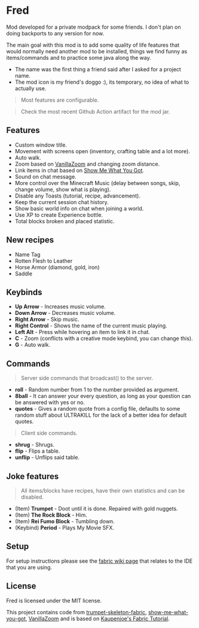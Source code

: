# Fred

Mod developed for a private modpack for some friends. I don't plan on doing backports to any version for now.

The main goal with this mod is to add some quality of life features that would normally need another mod to be installed, things we find funny as items/commands and to practice some java along the way.

-   The name was the first thing a friend said after I asked for a project name.
-   The mod icon is my friend's doggo :), its temporary, no idea of what to actually use.

> Most features are configurable.

> Check the most recent Github Action artifact for the mod jar.

## Features

-   Custom window title.
-   Movement with screens open (inventory, crafting table and a lot more).
-   Auto walk.
-   Zoom based on [VanillaZoom](<https://github.com/ricksouth/serilum-mc-mods/tree/master/sources-fabric/Vanilla%20Zoom%20(Fabric)>) and changing zoom distance.
-   Link items in chat based on [Show Me What You Got](https://github.com/apace100/show-me-what-you-got).
-   Sound on chat message.
-   More control over the Minecraft Music (delay between songs, skip, change volume, show what is playing).
-   Disable any Toasts (tutorial, recipe, advancement).
-   Keep the current session chat history.
-   Show basic world info on chat when joining a world.
-   Use XP to create Experience bottle.
-   Total blocks broken and placed statistic.

## New recipes

-   Name Tag
-   Rotten Flesh to Leather
-   Horse Armor (diamond, gold, iron)
-   Saddle

## Keybinds

-   **Up Arrow** - Increases music volume.
-   **Down Arrow** - Decreases music volume.
-   **Right Arrow** - Skip music.
-   **Right Control** - Shows the name of the current music playing.
-   **Left Alt** - Press while hovering an item to link it in chat.
-   **C** - Zoom (conflicts with a creative mode keybind, you can change this).
-   **G** - Auto walk.

## Commands

> Server side commands that broadcast() to the server.

-   **roll** - Random number from 1 to the number provided as argument.
-   **8ball** - It can answer your every question, as long as your question can be answered with yes or no.
-   **quotes** - Gives a random quote from a config file, defaults to some random stuff about ULTRAKILL for the lack of a better idea for default quotes.

> Client side commands.

-   **shrug** - Shrugs.
-   **flip** - Flips a table.
-   **unflip** - Unflips said table.

## Joke features

> All items/blocks have recipes, have their own statistics and can be disabled.

-   (Item) **Trumpet** - Doot until it is done. Repaired with gold nuggets.
-   (Item) **The Rock Block** - Him.
-   (Item) **Rei Fumo Block** - Tumbling down.
-   (Keybind) **Period** - Plays My Movie SFX.

## Setup

For setup instructions please see the [fabric wiki page](https://fabricmc.net/wiki/tutorial:setup) that relates to the IDE that you are using.

## License

Fred is licensed under the MIT license.

This project contains code from [trumpet-skeleton-fabric](https://github.com/JamiesWhiteShirt/trumpet-skeleton-fabric/), [show-me-what-you-got](https://github.com/apace100/show-me-what-you-got), [VanillaZoom](<https://github.com/ricksouth/serilum-mc-mods/tree/master/sources-fabric/Vanilla%20Zoom%20(Fabric)>) and is based on [Kaupenjoe's Fabric Tutorial](https://www.youtube.com/playlist?list=PLKGarocXCE1EeLZggaXPJaARxnAbUD8Y_).
